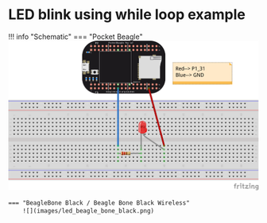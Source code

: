 # LED blink using while loop example

!!! info "Schematic"
    === "Pocket Beagle"
        ![](images/led_pocket_beagle.png)

    === "BeagleBone Black / Beagle Bone Black Wireless"
        ![](images/led_beagle_bone_black.png)